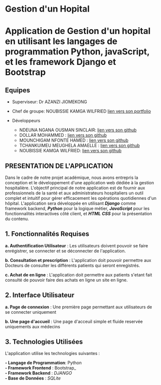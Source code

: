 # Gestion d'un Hopital

# Application de Gestion d'un hopital en utilisant les langages de programmation Python, javaScript, et les framework Django et Bootstrap



## Equipes

* Superviseur: Dr AZANZI JIOMEKONG
* Chef de groupe: NOUBISSIE KAMGA WILFRIED  [lien vers son portfolio](https://noubissie237.github.io/)
 
* Développeurs
  * NDEUNA NGANA OUSMAN SINCLAIR: [lien vers son github](https://github.com/Nnos5)
  * DOLLAR MOHAMMED : [lien vers son github](https://github.com/vegapunk237/)
  * MOUNCHIGAM NFONTE HAMED : [lien vers son github](https://github.com/hamednfonte/)
  * TCHANKUIMEU MEUGHELA AMAELLE : [lien vers son github](https://github.com/MEUGHELA/)
  * NOUBISSIE KAMGA WILFRIED: [lien vers son github](https://github.com/Noubissie237/) 

## PRESENTATION DE L'APPLICATION
Dans le cadre de notre projet académique, nous avons entrepris la conception et le développement d'une application web dédiée à la gestion hospitalière. L'objectif principal de notre application est de fournir aux professionnels de la santé et aux administrateurs hospitaliers un outil complet et intuitif pour gérer efficacement les opérations quotidiennes d'un hôpital. L'application sera développée en utilisant **_Django_**
comme framework backend, **_Python_** pour la logique métier, **_JavaScript_** pour les fonctionnalités interactives côté client, et **_HTML_** **_CSS_** pour la présentation du contenu.


## 1. Fonctionnalités Requises
**a. Authentification Utilisateur** : Les utilisateurs doivent pouvoir se faire enrégistrer, se connecter et se déconnecter de l'application.

**b. Consultation et prescription** : L'application doit pouvoir permettre aux Docteurs de consulter les différents patients qui seront enregistrés.

**c. Achat de en ligne** : L'application doit permettre aux patients s'etant fait consulté de pouvoir faire des achats en ligne un site en ligne.

## 2. Interface Utilisateur
**a. Page de connexion** : Une première page permettant aux utilisateurs de se connecter uniquement

**b. Une page d'accueil** : Une page d'acceuil simple et fluide reservée uniquements aux médecins


## 3. Technologies Utilisées
L'application utilise les technologies suivantes :

**- Langage de Programmation**: Python  <br>
**- Framework Frontend** : Bootstrap_  <br>
**- Framework Backend** : _DJANGO_ <br>
**- Base de Données** : _SQLite_ <br>
